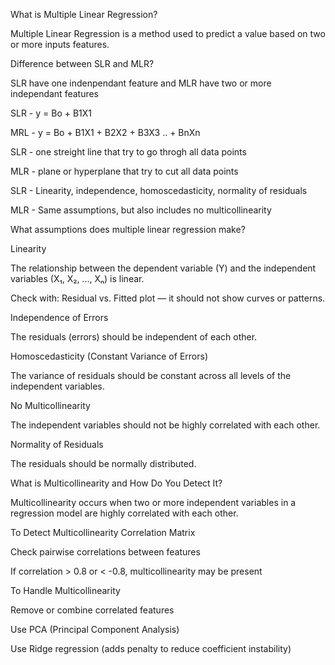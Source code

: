 What is Multiple Linear Regression?

Multiple Linear Regression is a method used to predict a value based on two or more inputs features.

Difference between SLR and MLR?

SLR have one indenpendant feature and MLR have two or more independant features

SLR - y = Bo + B1X1

MRL - y = Bo + B1X1 + B2X2 + B3X3 .. + BnXn

SLR - one streight line that try to go throgh all data points

MLR - plane or hyperplane that try to cut all data points

SLR - Linearity, independence, homoscedasticity, normality of residuals

MLR - Same assumptions, but also includes no multicollinearity


What assumptions does multiple linear regression make?

Linearity

The relationship between the dependent variable (Y) and the independent variables (X₁, X₂, ..., Xₙ) is linear.

Check with: Residual vs. Fitted plot — it should not show curves or patterns.

Independence of Errors

The residuals (errors) should be independent of each other.

Homoscedasticity (Constant Variance of Errors)

The variance of residuals should be constant across all levels of the independent variables.

No Multicollinearity

The independent variables should not be highly correlated with each other.

Normality of Residuals

The residuals should be normally distributed.


What is Multicollinearity and How Do You Detect It?

Multicollinearity occurs when two or more independent variables in a regression model are highly correlated with each other.

To Detect Multicollinearity Correlation Matrix

Check pairwise correlations between features

If correlation > 0.8 or < -0.8, multicollinearity may be present

To Handle Multicollinearity

Remove or combine correlated features

Use PCA (Principal Component Analysis)

Use Ridge regression (adds penalty to reduce coefficient instability)
